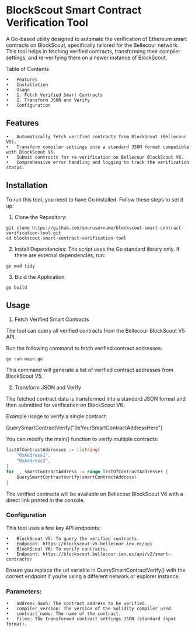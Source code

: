 # BlockScout Smart Contract Verification Tool

A Go-based utility designed to automate the verification of Ethereum smart contracts on BlockScout, specifically tailored for the Bellecour network. This tool helps in fetching verified contracts, transforming their compiler settings, and re-verifying them on a newer instance of BlockScout.

Table of Contents

	•	Features
	•	Installation
	•	Usage
	•	1. Fetch Verified Smart Contracts
	•	2. Transform JSON and Verify
	•	Configuration

## Features

	•	Automatically fetch verified contracts from BlockScout (Bellecour V5).
	•	Transform compiler settings into a standard JSON format compatible with BlockScout V6.
	•	Submit contracts for re-verification on Bellecour BlockScout V6.
	•	Comprehensive error handling and logging to track the verification status.

## Installation

To run this tool, you need to have Go installed. Follow these steps to set it up:

1.	Clone the Repository:

```
git clone https://github.com/yourusername/blockscout-smart-contract-verification-tool.git
cd blockscout-smart-contract-verification-tool
``` 


2.	Install Dependencies:
The script uses the Go standard library only. If there are external dependencies, run:
```
go mod tidy
```


3.	Build the Application:
```
go build
```

## Usage

1. Fetch Verified Smart Contracts

The tool can query all verified contracts from the Bellecour BlockScout V5 API.

Run the following command to fetch verified contract addresses:
```
go run main.go
```

This command will generate a list of verified contract addresses from BlockScout V5.

2. Transform JSON and Verify

The fetched contract data is transformed into a standard JSON format and then submitted for verification on BlockScout V6.

Example usage to verify a single contract:

QuerySmartContractVerify("0xYourSmartContractAddressHere")

You can modify the main() function to verify multiple contracts:
```go
listOfContractAddresses := []string{
    "0xAddress1",
    "0xAddress2",
}
for _, smartContractAddress := range listOfContractAddresses {
    QuerySmartContractVerify(smartContractAddress)
}
```

The verified contracts will be available on Bellecour BlockScout V6 with a direct link printed in the console.

### Configuration

This tool uses a few key API endpoints:

	•	BlockScout V5: To query the verified contracts.
	•	Endpoint: https://blockscout-v5.bellecour.iex.ec/api
	•	BlockScout V6: To verify contracts.
	•	Endpoint: https://blockscout.bellecour.iex.ec/api/v2/smart-contracts/

Ensure you replace the url variable in QuerySmartContractVerify() with the correct endpoint if you’re using a different network or explorer instance.

### Parameters:

	•	address_hash: The contract address to be verified.
	•	compiler_version: The version of the Solidity compiler used.
	•	contract_name: The name of the contract.
	•	files: The transformed contract settings JSON (standard input format).
